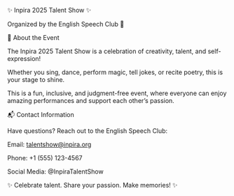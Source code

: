✨ Inpira 2025 Talent Show ✨

Organized by the English Speech Club 🎤

🌟 About the Event

The Inpira 2025 Talent Show is a celebration of creativity, talent, and self-expression!

Whether you sing, dance, perform magic, tell jokes, or recite poetry, this is your stage to shine.

This is a fun, inclusive, and judgment-free event, where everyone can enjoy amazing performances and support each other’s passion.

📬 Contact Information

Have questions? Reach out to the English Speech Club:

Email: talentshow@inpira.org

Phone: +1 (555) 123-4567

Social Media: @InpiraTalentShow

✨ Celebrate talent. Share your passion. Make memories! ✨
